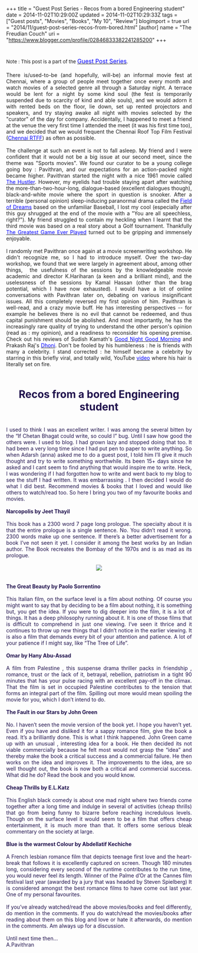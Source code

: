 +++
title = "Guest Post Series - Recos from a bored Engineering student"
date = 2014-11-02T10:29:00Z
updated = 2014-11-02T10:29:33Z
tags = ["Guest posts", "Movies", "Books", "My 10", "Review"]
blogimport = true 
url = "2014/11/guest-post-series-recos-from-bored.html"
[author]
	name = "The Freudian Couch"
	uri = "https://www.blogger.com/profile/02846833382241285200"
+++

<div dir="ltr" style="text-align: left;" trbidi="on">
<h1>
<span style="font-size: small; font-weight: normal;">Note : This post is a part of the&nbsp;</span><a href="http://adarsh89.blogspot.com/2014/09/guest-posts-series.html" style="font-size: medium; font-weight: normal;" target="_blank"><span style="color: blue;">Guest Post Series</span></a><span style="font-size: small; font-weight: normal;">.</span></h1>
<div>
<div style="text-align: justify;">
There is/used-to-be (and hopefully, will-be) an informal movie fest at Chennai, where a group of people meet together once every month and watch movies of a selected genre all through a Saturday night. A terrace would be lent for a night by some kind soul (the fest is temporarily suspended due to scarcity of kind and able souls), and we would adorn it with rented beds on the floor, lie down, set up rented projectors and speakers, and try staying awake all night with movies selected by the "curator" of the day for company. Accidentally, I happened to meet a friend at the venue the very first time I attended the meet (it was his first time too), and we decided that we would frequent the Chennai Roof Top Film Festival (<a href="https://www.facebook.com/ChennaiRTFF" target="_blank"><span style="color: blue;">Chennai RTFF</span></a>) as often as possible.</div>
<div style="text-align: justify;">
<br /></div>
<div style="text-align: justify;">
The challenge at such an event is not to fall asleep. My friend and I were confident that it would not be a big issue at our second meet, since the theme was "Sports movies". We found our curator to be a young college going boy : Pavithran, and our expectations for an action-packed night became higher. Pavithran started the night with a nice 1961 movie called <a href="http://www.imdb.com/title/tt0054997/" target="_blank"><span style="color: blue;">The Hustler</span></a>. However, my eyelids had trouble staying apart after watching the more-than-two-hour-long, dialogue-based (excellent dialogues though), black-and-white movie where the sport in question is snooker. After a terrible (personal opinion) sleep-inducing paranormal drama called the <a href="http://www.imdb.com/title/tt0097351/?ref_=fn_al_tt_1" target="_blank"><span style="color: blue;">Field of Dreams</span></a> based on the unfamiliar Baseball, I lost my cool (especially after this guy shrugged at the end of the movie with a "You are all speechless, right?"). My friend struggled to contain my heckling when I learnt that the third movie was based on a real story about a Golf tournament. Thankfully <a href="http://www.imdb.com/title/tt0388980/?ref_=nv_sr_1" target="_blank"><span style="color: blue;">The Greatest Game Ever Played</span></a> turned out to be gripping and immensely enjoyable.</div>
<div style="text-align: justify;">
<br /></div>
<div style="text-align: justify;">
I randomly met Pavithran once again at a movie screenwriting workshop. He didn't recognize me, so I had to introduce myself. Over the two-day workshop, we found that we were largely in agreement about, among other things, &nbsp;the usefulness of the sessions by the knowledgeable movie academic and director K.Hariharan (a keen and a brilliant mind), and the uselessness of the sessions by Kamal Hassan (other than the brag potential, which I have now exhausted). I would have a lot of online conversations with Pavithran later on, debating on various insignificant issues. All this completely reversed my first opinion of him. Pavithran is well-read, and a crazy movie buff. He has interesting perspectives -- for example he believes there is no evil that cannot be redeemed, and thus capital punishment should be abolished. And most importantly, he has the increasingly rare quality of trying to understand the other person's opinion (read as : my opinion), and a readiness to reconsider his opening premise. Check out his reviews of Sudish Kamath's <a href="http://pavithrann.blogspot.com/2012/01/good-night-good-morning-great.html" target="_blank"><span style="color: blue;">Good Night Good Morning</span></a> and Prakash Raj's <a href="http://pavithrann.blogspot.com/2012/02/starts-out-very-realistically-meanders.html" target="_blank"><span style="color: blue;">Dhoni</span></a>. Don't be fooled by his humbleness : he is friends with many a celebrity. I stand corrected : he himself became a celebrity by starring in this briefly viral, and totally wild, YouTube&nbsp;<a href="http://www.youtube.com/watch?v=_pesQ3-ZUE0" target="_blank"><span style="color: blue;">video</span></a> where his hair is literally set on fire.</div>
<div style="text-align: justify;">
<br /></div>
</div>
<div style="text-align: justify;">
<h1 style="text-align: center;">
<span style="color: #20124d;">Recos from a bored Engineering student</span></h1>
</div>
<div style="text-align: justify;">
<span style="color: #20124d;"><br /></span>
<span style="color: #20124d;">I used to think I was an excellent writer. I was among the several bitten by the “If Chetan Bhagat could write, so could I” bug. Until I saw how good the others were. I used to blog. I had grown lazy and stopped doing that too. It had been a very long time since I had put pen to paper to write anything. So when Adarsh (anna) asked me to do a guest post, I told him I’ll give it much thought and try to write something worthwhile. Its been 15+ days since he asked and I cant seem to find anything that would inspire me to write. Heck, I was wondering if I had forgotten how to write and went back to my blog to see the stuff I had written. It was embarrassing . I then decided I would do what I did best. Recommend movies &amp; books that I loved and would like others to watch/read too. So here I bring you two of my favourite books and movies.</span></div>
<div style="text-align: justify;">
<span style="color: #20124d;"><br /></span></div>
<div style="text-align: justify;">
<b><span style="color: #20124d;">Narcopolis by Jeet Thayil</span></b></div>
<div style="text-align: justify;">
<span style="color: #20124d;"><br /></span></div>
<div style="text-align: justify;">
<span style="color: #20124d;">This book has a 2300 word 7 page long prologue. The specialty about it is that the entire prologue is a single sentence. No. You didn’t read it wrong. 2300 words make up one sentence. If there’s a better advertisement for a book I’ve not seen it yet. I consider it among the best works by an Indian author. The Book recreates the Bombay of the 1970s and is as mad as its prologue.</span><br />
<span style="color: #20124d;"><br /></span>
<div class="separator" style="clear: both; text-align: center;">
<a href="https://blogger.googleusercontent.com/img/b/R29vZ2xl/AVvXsEgqd_T73vklu6mdhQaWsUP7lsunlahHtXGsg5ZOjxzaK3N4RuJdcTSekt8QssagOxQIAmXXC56_Frkp_CTaBX_Ra31dnGQ1i5Wd1edsiFxvQwM7WQADRJ1GURLw-aoMsyGbzuEGGIUxxwS4/s1600/Narcopolis.jpg" imageanchor="1" style="margin-left: 1em; margin-right: 1em;"><img border="0" src="https://blogger.googleusercontent.com/img/b/R29vZ2xl/AVvXsEgqd_T73vklu6mdhQaWsUP7lsunlahHtXGsg5ZOjxzaK3N4RuJdcTSekt8QssagOxQIAmXXC56_Frkp_CTaBX_Ra31dnGQ1i5Wd1edsiFxvQwM7WQADRJ1GURLw-aoMsyGbzuEGGIUxxwS4/s1600/Narcopolis.jpg" /></a></div>
<span style="color: #20124d;"><br /></span></div>
<div style="text-align: justify;">
<span style="color: #20124d;"><br /></span></div>
<div style="text-align: justify;">
<b><span style="color: #20124d;">The Great Beauty by Paolo Sorrentino</span></b></div>
<div style="text-align: justify;">
<span style="color: #20124d;"><br /></span></div>
<div style="text-align: justify;">
<span style="color: #20124d;">This Italian film, on the surface level is a film about nothing. Of course you might want to say that by deciding to be a film about nothing, it is something but, you get the idea. If you were to dig deeper into the film, it is a lot of things. It has a deep philosophy running about it. It is one of those films that is difficult to comprehend in just one viewing. I’ve seen it thrice and it continues to throw up new things that I didn’t notice in the earlier viewing. It is also a film that demands every bit of your attention and patience. A lot of your patience if I might say, like “The Tree of Life”.</span></div>
<div style="text-align: justify;">
<span style="color: #20124d;"><br /></span></div>
<div style="text-align: justify;">
<b><span style="color: #20124d;">Omar by Hany Abu-Assad</span></b></div>
<div style="text-align: justify;">
<span style="color: #20124d;"><br /></span></div>
<div style="text-align: justify;">
<span style="color: #20124d;">A film from Palestine , this suspense drama thriller packs in friendship , romance, trust or the lack of it, betrayal, rebellion, patriotism in a tight 90 minutes that has your pulse racing with an excellent pay-off in the climax. That the film is set in occupied Palestine contributes to the tension that forms an integral part of the film. Spilling out more would mean spoiling the movie for you, which I don’t intend to do.</span></div>
<div style="text-align: justify;">
<span style="color: #20124d;"><br /></span></div>
<div style="text-align: justify;">
<b><span style="color: #20124d;">The Fault in our Stars by John Green</span></b></div>
<div style="text-align: justify;">
<span style="color: #20124d;"><br /></span></div>
<div style="text-align: justify;">
<span style="color: #20124d;">No. I haven’t seen the movie version of the book yet. I hope you haven’t yet. Even if you have and disliked it for a sappy romance film, give the book a read. It’s a brilliantly done. This is what I think&nbsp;</span><span style="color: #20124d;">happened. John Green came up with an unusual , interesting idea for a book. He then decided its not viable commercially because he felt most would not grasp the “idea” and thereby make the book a critical success and a commercial failure. He then works on the idea and improves it. The improvements to the idea, are so well thought out, the book is now both a critical and commercial success. What did he do? Read the book and you would know.</span></div>
<div style="text-align: justify;">
<span style="color: #20124d;"><br /></span></div>
<div style="text-align: justify;">
<b><span style="color: #20124d;">Cheap Thrills by E.L.Katz</span></b></div>
<div style="text-align: justify;">
<span style="color: #20124d;"><br /></span></div>
<div style="text-align: justify;">
<span style="color: #20124d;">This English black comedy is about one mad night where two friends come together after a long time and indulge in several of activities (cheap thrills) that go from being funny to bizarre before reaching incredulous levels. Though on the surface level it would seem to be a film that offers cheap entertainment, it is much more than that. It offers some serious bleak commentary on the society at large.&nbsp;</span></div>
<div style="text-align: justify;">
<span style="color: #20124d;"><br /></span></div>
<div style="text-align: justify;">
<b><span style="color: #20124d;">Blue is the warmest Colour by Abdellatif Kechiche</span></b></div>
<div style="text-align: justify;">
<span style="color: #20124d;"><br /></span></div>
<div style="text-align: justify;">
<span style="color: #20124d;">A French lesbian romance film that depicts teenage first love and the heart-break that follows it is excellently captured on screen. Though 180 minutes long, considering every second of the runtime contributes to the run time, you would never feel its length. Winner of the Palme d’Or at the Cannes film festival last year (awarded by a jury that was headed by Steven Spielberg) It is considered amongst the best romance films to have come out last year. One of my personal favourites.&nbsp;</span></div>
<div style="text-align: justify;">
<span style="color: #20124d;"><br /></span></div>
<div style="text-align: justify;">
<span style="color: #20124d;">If you’ve already watched/read the above movies/books and feel differently, do mention in the comments. If you do watch/read the movies/books after reading about them on this blog and love or&nbsp;</span><span style="color: #20124d;">hate it afterwards, do mention in the comments. Am always up for a discussion.&nbsp;</span></div>
<span style="color: #20124d;"><br /></span>
<span style="color: #20124d;">Until next time then...</span><br />
<span style="color: #20124d;">A.Pavithran</span></div>

